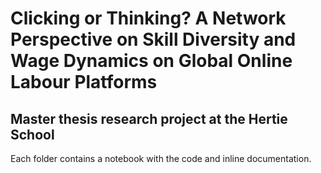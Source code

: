 # Clicking or Thinking?  A Network Perspective on Skill Diversity and Wage Dynamics on Global Online Labour Platforms

## Master thesis research project at the Hertie School 

Each folder contains a notebook with the code and inline documentation. 
